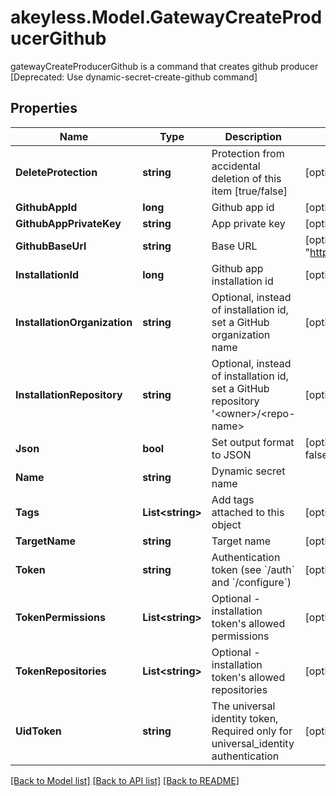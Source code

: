 # akeyless.Model.GatewayCreateProducerGithub
gatewayCreateProducerGithub is a command that creates github producer [Deprecated: Use dynamic-secret-create-github command]

## Properties

Name | Type | Description | Notes
------------ | ------------- | ------------- | -------------
**DeleteProtection** | **string** | Protection from accidental deletion of this item [true/false] | [optional] 
**GithubAppId** | **long** | Github app id | [optional] 
**GithubAppPrivateKey** | **string** | App private key | [optional] 
**GithubBaseUrl** | **string** | Base URL | [optional] [default to "https://api.github.com/"]
**InstallationId** | **long** | Github app installation id | [optional] 
**InstallationOrganization** | **string** | Optional, instead of installation id, set a GitHub organization name | [optional] 
**InstallationRepository** | **string** | Optional, instead of installation id, set a GitHub repository &#39;&lt;owner&gt;/&lt;repo-name&gt; | [optional] 
**Json** | **bool** | Set output format to JSON | [optional] [default to false]
**Name** | **string** | Dynamic secret name | 
**Tags** | **List&lt;string&gt;** | Add tags attached to this object | [optional] 
**TargetName** | **string** | Target name | [optional] 
**Token** | **string** | Authentication token (see &#x60;/auth&#x60; and &#x60;/configure&#x60;) | [optional] 
**TokenPermissions** | **List&lt;string&gt;** | Optional - installation token&#39;s allowed permissions | [optional] 
**TokenRepositories** | **List&lt;string&gt;** | Optional - installation token&#39;s allowed repositories | [optional] 
**UidToken** | **string** | The universal identity token, Required only for universal_identity authentication | [optional] 

[[Back to Model list]](../README.md#documentation-for-models) [[Back to API list]](../README.md#documentation-for-api-endpoints) [[Back to README]](../README.md)


